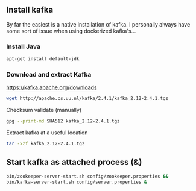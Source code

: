 ## Install kafka
By far the easiest is a native installation of kafka.
I personally always have some sort of issue when using dockerized kafka's...

### Install Java
```sh
apt-get install default-jdk
```

### Download and extract Kafka
https://kafka.apache.org/downloads

```sh
wget http://apache.cs.uu.nl/kafka/2.4.1/kafka_2.12-2.4.1.tgz
```

Checksum validate (manually)
```sh
gpg --print-md SHA512 kafka_2.12-2.4.1.tgz
```

Extract kafka at a useful location
```sh
tar -xzf kafka_2.12-2.4.1.tgz
```

## Start kafka as attached process (&)
```sh
bin/zookeeper-server-start.sh config/zookeeper.properties &&
bin/kafka-server-start.sh config/server.properties &
```
